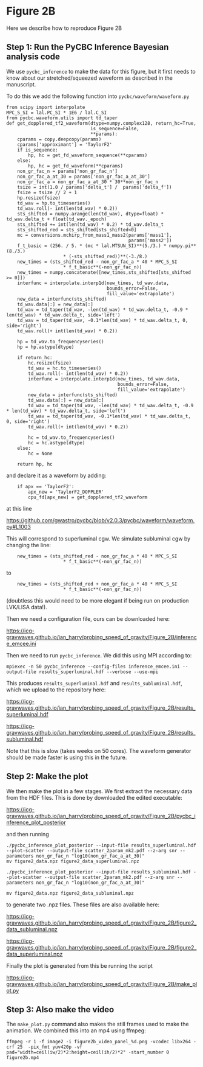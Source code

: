 # Figure 2B

Here we describe how to reproduce Figure 2B

## Step 1: Run the PyCBC Inference Bayesian analysis code

We use `pycbc_inference` to make the data for this figure, but it first needs to know about our stretched/squeezed waveform as described in the manuscript.

To do this we add the following function into `pycbc/waveform/waveform.py`

```
from scipy import interpolate
MPC_S_SI = lal.PC_SI * 1E6 / lal.C_SI
from pycbc.waveform.utils import td_taper
def get_dopplered_tf2_waveform(dtype=numpy.complex128, return_hc=True,
                               is_sequence=False,
                               **params):
    cparams = copy.deepcopy(params)
    cparams['approximant'] = 'TaylorF2'
    if is_sequence:
        hp, hc = get_fd_waveform_sequence(**cparams)
    else:
        hp, hc = get_fd_waveform(**cparams)
    non_gr_fac_n = params['non_gr_fac_n']
    non_gr_fac_a_at_30 = params['non_gr_fac_a_at_30']
    non_gr_fac_a = non_gr_fac_a_at_30 * 30**non_gr_fac_n
    tsize = int(1.0 / params['delta_t'] /  params['delta_f'])
    fsize = tsize // 2 + 1
    hp.resize(fsize)
    td_wav = hp.to_timeseries()
    td_wav.roll(- int(len(td_wav) * 0.2))
    sts_shifted = numpy.arange(len(td_wav), dtype=float) * td_wav.delta_t + float(td_wav._epoch)
    sts_shifted += int(len(td_wav) * 0.2) * td_wav.delta_t
    sts_shifted_red = sts_shifted[sts_shifted<0]
    mc = conversions.mchirp_from_mass1_mass2(params['mass1'],
                                             params['mass2'])
    f_t_basic = (256. / 5. * (mc * lal.MTSUN_SI)**(5./3.) * numpy.pi**(8./3.)
                     * (-sts_shifted_red))**(-3./8.)
    new_times = (sts_shifted_red - non_gr_fac_a * 40 * MPC_S_SI
                     * f_t_basic**(-non_gr_fac_n))
    new_times = numpy.concatenate([new_times,sts_shifted[sts_shifted >= 0]])
    interfunc = interpolate.interp1d(new_times, td_wav.data,
                                     bounds_error=False,
                                     fill_value='extrapolate')
    new_data = interfunc(sts_shifted)
    td_wav.data[:] = new_data[:]
    td_wav = td_taper(td_wav, -len(td_wav) * td_wav.delta_t, -0.9 * len(td_wav) * td_wav.delta_t, side='left')
    td_wav = td_taper(td_wav, -0.1*len(td_wav) * td_wav.delta_t, 0, side='right')
    td_wav.roll(+ int(len(td_wav) * 0.2))

    hp = td_wav.to_frequencyseries()
    hp = hp.astype(dtype)
    
    if return_hc:
        hc.resize(fsize)
        td_wav = hc.to_timeseries()
        td_wav.roll(- int(len(td_wav) * 0.2))
        interfunc = interpolate.interp1d(new_times, td_wav.data, 
                                         bounds_error=False, 
                                         fill_value='extrapolate')
        new_data = interfunc(sts_shifted)
        td_wav.data[:] = new_data[:]
        td_wav = td_taper(td_wav, -len(td_wav) * td_wav.delta_t, -0.9 * len(td_wav) * td_wav.delta_t, side='left')
        td_wav = td_taper(td_wav, -0.1*len(td_wav) * td_wav.delta_t, 0, side='right')
        td_wav.roll(+ int(len(td_wav) * 0.2))

        hc = td_wav.to_frequencyseries()
        hc = hc.astype(dtype)
    else:
        hc = None

    return hp, hc
```

and declare it as a waveform by adding:

```
    if apx == 'TaylorF2':
        apx_new = 'TaylorF2_DOPPLER'
        cpu_fd[apx_new] = get_dopplered_tf2_waveform
```

at this line

https://github.com/gwastro/pycbc/blob/v2.0.3/pycbc/waveform/waveform.py#L1003

This will correspond to superluminal cgw. We simulate subluminal cgw by changing the line:

```
    new_times = (sts_shifted_red - non_gr_fac_a * 40 * MPC_S_SI
                     * f_t_basic**(-non_gr_fac_n))
```

to

```
    new_times = (sts_shifted_red + non_gr_fac_a * 40 * MPC_S_SI
                     * f_t_basic**(-non_gr_fac_n))
```

(doubtless this would need to be more elegant if being run on production LVK/LISA data!).

Then we need a configuration file, ours can be downloaded here:

https://icg-gravwaves.github.io/ian_harry/probing_speed_of_gravity/Figure_2B/inference_emcee.ini

Then we need to run `pycbc_inference`. We did this using MPI according to:

```
mpiexec -n 50 pycbc_inference --config-files inference_emcee.ini --output-file results_superluminal.hdf --verbose --use-mpi
```

This produces `results_superluminal.hdf` and `results_subluminal.hdf`, which we upload to the repository here:


https://icg-gravwaves.github.io/ian_harry/probing_speed_of_gravity/Figure_2B/results_superluminal.hdf


https://icg-gravwaves.github.io/ian_harry/probing_speed_of_gravity/Figure_2B/results_subluminal.hdf

Note that this is slow (takes weeks on 50 cores). The waveform generator should be made faster is using this in the future.

## Step 2: Make the plot

We then make the plot in a few stages. We first extract the necessary data from the HDF files. This is done by downloaded the edited executable:

https://icg-gravwaves.github.io/ian_harry/probing_speed_of_gravity/Figure_2B/pycbc_inference_plot_posterior

and then running

```
./pycbc_inference_plot_posterior --input-file results_superluminal.hdf --plot-scatter --output-file scatter_2param_mk2.pdf --z-arg snr --parameters non_gr_fac_n "log10(non_gr_fac_a_at_30)"
mv figure2_data.npz figure2_data_superluminal.npz

./pycbc_inference_plot_posterior --input-file results_subluminal.hdf --plot-scatter --output-file scatter_2param_mk2.pdf --z-arg snr --parameters non_gr_fac_n "log10(non_gr_fac_a_at_30)"

mv figure2_data.npz figure2_data_subluminal.npz
```
to generate two .npz files. These files are also available here:

https://icg-gravwaves.github.io/ian_harry/probing_speed_of_gravity/Figure_2B/figure2_data_subluminal.npz

https://icg-gravwaves.github.io/ian_harry/probing_speed_of_gravity/Figure_2B/figure2_data_superluminal.npz

Finally the plot is generated from this be running the script

https://icg-gravwaves.github.io/ian_harry/probing_speed_of_gravity/Figure_2B/make_plot.py

## Step 3: Also make the video

The `make_plot.py` command also makes the still frames used to make the animation. We combined this into an mp4 using ffmpeg:

```
ffmpeg -r 1 -f image2 -i figure2b_video_panel_%d.png -vcodec libx264 -crf 25  -pix_fmt yuv420p -vf pad="width=ceil(iw/2)*2:height=ceil(ih/2)*2" -start_number 0 figure2b.mp4
```
